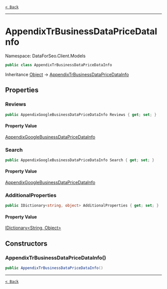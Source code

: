 [`< Back`](./)

---

# AppendixTrBusinessDataPriceDataInfo

Namespace: DataForSeo.Client.Models

```csharp
public class AppendixTrBusinessDataPriceDataInfo
```

Inheritance [Object](https://docs.microsoft.com/en-us/dotnet/api/system.object) → [AppendixTrBusinessDataPriceDataInfo](./dataforseo.client.models.appendixtrbusinessdatapricedatainfo)

## Properties

### **Reviews**

```csharp
public AppendixGoogleBusinessDataPriceDataInfo Reviews { get; set; }
```

#### Property Value

[AppendixGoogleBusinessDataPriceDataInfo](./dataforseo.client.models.appendixgooglebusinessdatapricedatainfo)<br>

### **Search**

```csharp
public AppendixGoogleBusinessDataPriceDataInfo Search { get; set; }
```

#### Property Value

[AppendixGoogleBusinessDataPriceDataInfo](./dataforseo.client.models.appendixgooglebusinessdatapricedatainfo)<br>

### **AdditionalProperties**

```csharp
public IDictionary<string, object> AdditionalProperties { get; set; }
```

#### Property Value

[IDictionary&lt;String, Object&gt;](https://docs.microsoft.com/en-us/dotnet/api/system.collections.generic.idictionary-2)<br>

## Constructors

### **AppendixTrBusinessDataPriceDataInfo()**

```csharp
public AppendixTrBusinessDataPriceDataInfo()
```

---

[`< Back`](./)
